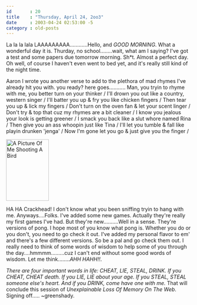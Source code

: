 ```yaml
---
id       : 20
title    : "Thursday, April 24, 2oo3"
date     : 2003-04-24 02:53:00 -5
category : old-posts
---
```


La la la lala LAAAAAAAAA............Hello, and <em> GOOD MORNING</em>.  What a wonderful day it is.  Thurday, no school........wait, what am I saying?  I've got a test and some papers due tomorrow morning.  Sh*t.  Almost a perfect day.  Oh well, of course I haven't even went to bed yet, and it's really still kind of the night time.

Aaron I wrote you another verse to add to the plethora of mad rhymes I've already hit you with.
you ready? here goes...........
Man, you tryin to rhyme with me, you better turn on your thinker /
I'll drown you out like a country, western singer /
I'll batter you up & fry you like chicken fingers /
Then tear you up & lick my fingers /
Don't turn on the oven fan & let your scent linger /
Don't try & top that cuz my rhymes are a bit cleaner /
I know you jealous your look is getting greener /
I smack you back like a slut whore named Rina /
Then give you an ass whoopin just like Tina /
I'll let you tumble & fall like playin drunken 'jenga' /
Now I'm gone let you go & just give you the finger /

<img src="/wordpress/images/Finger001.jpg" alt="A Picture Of Me Shooting A Bird" width="116" height="167" />

HA HA Crackhead!  I don't know what you been sniffing tryin to hang with me.  Anyways....Folks.  I've added some new games.  Actually they're really my first games I've had.  But they're new..........Well in a sense.  They're versions of pong.  I hope most of you know what pong is.  Whether you do or you don't, you need to go check it out.  I've added my personal flavor to em' and there's a few different versions.  So be a pal and go check them out.  I really need to think of some words of wisdom to help some of you through the day....hmmmm.........cuz I can't end without some good words of wisdom.  Let me think........<em>AHH HAHH!!</em>.

<em>There are four important words in life: CHEAT, LIE, STEAL, DRINK.  If you CHEAT, CHEAT death.  If you LIE, LIE about your age.  If you STEAL, STEAL someone else's heart.  And if you DRINK, come have one with me.</em>
That will conclude this session of <i> Unexplainable Loss Of Memory On The Web</i>.  Signing off.....  ~greenshady.
